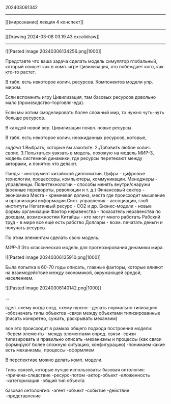 202403061342
***
[[(мирознание) лекция 4 конспект]]
***
[[Drawing 2024-03-08 03.19.43.excalidraw]]
***
![[Pasted image 20240306134256.png|1000]]

Представте что ваша задача сделать модель симулятор глобальный, который опишет как в комп. игре Цивилизация, 
кто побеждает кого, как кто-то растет.

В табл. есть некоторое колич. ресурсов.
Компонентов модели упр. миром.

Если вспомнить игру Цивилизация, 
там базовых ресурсов довольно мало (производство-торговля-еда).

Если мы хотим смоделировать более сложный мир, 
то нужно чуть-чуть больше ресурсов.

В каждой новой вер. Цивилизации появл. новые ресурсы.

В табл. есть некоторое колич. неожиданных ресурсов, 
которые, 

*задача*
1.Выбрать, которые вы захотите. 
2.Добавить любое колич. своих.
3.Попытаться увязать в модель, похожую на модель МИР-3, 
модель системной динамики, где ресурсы перетекают между акторами, 
и понятно что делают.

Панды - инструмент китайской дипломатии.
Цифра - цифровые технологии, процессоры, компьютеры, коммуникации.
Менеджеры - управленцы.
Политтехнологии - способы менять внутри/снаружи (военные перевороты, революции и т. д.)
Финансовый сектор - экономика
Места - кремневая долина, места где происходит мышление и организация информации
Сист. управления - ассоциации, глоб. институты
Негатинвый ресурс - CO2 и др.
Бизнес-модели - новые формы организации
Фактор неравенства - показатель неравенства по доходам, возможностям
Китайцы - кто могут много работать
Рабский труд - в мире всё ещё есть рабство
Доллары - возм. печатать деньги и получать ресурсы

По этим элементам сделать свою модель.

*МИР-3*
Это классическая модель для прогнозирования динамики мира.

![[Pasted image 20240306135910.png|1000]]

Была попытка в 60-70 годы описать, главные факторы, которые влияют на взаимодействие между экономикой, окружающей средой, населением.

![[Pasted image 20240306140142.png|1000]]

...

сдел. схему
когда созд. схему нужно:
-делать нормально типизацию
-обозначать типы объектов
-связи между объектами типизированные (писать конкретно, сужать, раскрывать механзим)

все это происходит в рамках общего подхода построения модели:
-берем элементы
-между элементами опред. связи
-связи типизировать и правильно описать
-механизмы и процессы
(как связи формируют более сложную ситуацию, конфигурацию)
-понимаем какие есть механизмы, процессы
-оформляем

В перспективе можно делать комп. модели.

Типы связей, которые лучше использовать:
базовая онтология:
-причина-следствие
-ресурс-потом
-актор-объект
-вложенность
-категоризация
-общий тип объекта

базовая онтолонгия:
-агент
-объект
-событие
-действие
-представление
